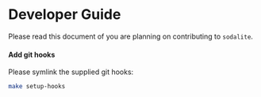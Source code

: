# Developer Guide

Please read this document of you are planning on contributing to `sodalite`.

#### Add git hooks
Please symlink  the supplied git hooks:
```bash
make setup-hooks
```
